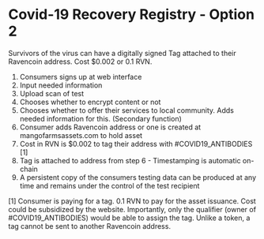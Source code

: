 # Covid-19 Recovery Registry - Option 2

Survivors of the virus can have a digitally signed Tag attached to their Ravencoin address.
Cost $0.002 or 0.1 RVN.

1.	Consumers signs up at web interface
2.	Input needed information
3.	Upload scan of test
4.	Chooses whether to encrypt content or not
5.	Chooses whether to offer their services to local community.  Adds needed information for this.  (Secondary function)
6.	Consumer adds Ravencoin address or one is created at mangofarmsassets.com to hold asset
7.	Cost in RVN is $0.002 to tag their address with #COVID19_ANTIBODIES [1]
8.	Tag is attached to address from step 6 - Timestamping is automatic on-chain
9.	A persistent copy of the consumers testing data can be produced at any time and remains under the control of the test recipient 


[1] Consumer is paying for a tag. 0.1 RVN to pay for the asset issuance. Cost could be subsidized by the website.  Importantly, only the qualifier (owner of #COVID19_ANTIBODIES) would be able to assign the tag.  Unlike a token, a tag cannot be sent to another Ravencoin address.
